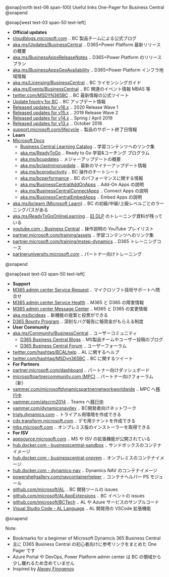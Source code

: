 @snap[north text-06 span-100]
Useful links One-Pager for Business Central
@snapend

@snap[west text-03 span-50 text-left]

- **Official updates**
- [cloudblogs.microsoft.com][101]                      .. BC 製品チームによる公式ブログ
- [aka.ms/Updates/BusinessCentral][102]                .. D365+Power Platform 最新リリースの概要
- [aka.ms/BusinessAppsReleaseNotes][103]               .. D365+Power Platform のリリースプラン
- [aka.ms/BusinessAppsGeoAvailability][104]            .. D365+Power Platform インフラ地域情報
- [aka.ms/Licensing/BusinessCentral][105]              .. BC ライセンシングガイド
- [aka.ms/Events/BusinessCentral][106]                 .. BC 関連のイベント情報 MBAS 等
- [twitter.com/MSDYN365BC][107]                        .. BC 最新情報の公式ツイート
- [Update hisotry for BC][116]                         .. BC アップデート情報
- [Released updates for v16.x][115]                    .. 2020 Release Wave 1
- [Released updates for v15.x][114]                    .. 2019 Release Wave 2
- [Released updates for v14.x][113]                    .. Spring / April 2019
- [Released updates for v13.x][112]                    .. October 2018
- [support.microsoft.com/lifecycle][111]               .. 製品のサポート終了日情報
- **Learn**
- [Microsoft Docs][121]
  - [Business Central Learning Catalog][122]           .. 学習コンテンツへのリンク集
  - [aka.ms/ReadyToGo][131]                            .. Ready to Go 学習&コーチング プログラム
  - [aka.ms/bcupdates][132]                            .. メジャーアップデートの概要
  - [aka.ms/bclastminorupdate][133]                    .. 最新のマイナーアップデート情報
  - [aka.ms/bcproductivity][134]                       .. BC 操作のチートシート
  - [aka.ms/bcperformance][135]                        .. BC のパフォーマンスに関する情報
  - [aka.ms/BusinessCentralAddOnApps][136]             .. Add-On Apps の説明
  - [aka.ms/BusinessCentralConnectApps][137]           .. Connect Apps の説明
  - [aka.ms/BusinessCentralEmbedApps][138]             .. Embed Apps の説明
- [aka.ms/bclearn (Microsoft Learn)][141]              .. BC の初級/中級/上級レベルごとのラーニングパスがある
- [aka.ms/ReadyToGoOnlineLearning][142]                .. [旧 DLP][301] のトレーニング資料が残っている
- [youtube.com - Business Central][143]                .. 操作説明の YouTube プレイリスト
- [partner.microsoft.com/training/assets][144]         .. 学習コンテンツへのリンク集
- [partner.microsoft.com/training/mstep-dynamics][145] .. D365 トレーニングコース
- [partneruniversity.microsoft.com][146]               .. パートナー向けトレーニング

@snapend

[101]: https://cloudblogs.microsoft.com/dynamics365/product/business-central/ "BC 製品チームによる公式ブログ"
[102]: https://aka.ms/Updates/BusinessCentral          "D365 (CE/FO/BC 含む) と Power Platform 最新リリースの概要"
[103]: https://aka.ms/BusinessAppsReleaseNotes         "D365 (CE/FO/BC 含む) と Power Platform のリリースプラン"
[104]: https://aka.ms/BusinessAppsGeoAvailability      "D365 (CE/FO/BC 含む) と Power Platform インフラの地域情報"
[105]: https://aka.ms/Licensing/BusinessCentral        "BC ライセンシングガイド"
[106]: https://aka.ms/Events/BusinessCentral           "BC 関連のイベント情報 MBAS 等"
[107]: https://twitter.com/MSDYN365BC                  "BC 最新公式情報のツイート"
[111]: https://support.microsoft.com/lifecycle/search?alpha=Business%20Central "製品のサポート終了日情報"
[112]: https://support.microsoft.com/help/4470116/     "Released updates for BC 13.x (October 2018)"
[113]: https://support.microsoft.com/help/4501292/     "Released updates for BC 14.x (Spring / April 2019)"
[114]: https://support.microsoft.com/help/4528706/     "Released updates for BC 15.x (2019 Wave 2)"
[115]: https://support.microsoft.com/help/4549687/     "Released updates for BC 16.x (2020 Wave 1)"
[116]: https://support.microsoft.com/help/4553289/     "Update history for Microsoft Dynamics 365 Business Central"
[121]: https://aka.ms/Documentation/BusinessCentral    "Microsoft Docs .. ビジネスプロセス情報とITプロ向けコンテンツがある"
[122]: https://go.microsoft.com/fwlink/?linkid=2002101 "各トレーニングコンテンツへのリンク集（意思決定者、業務ユーザー、開発者、パートナーの別）"
[131]: https://aka.ms/ReadyToGo                        "The “Ready to Go” Program"
[132]: https://aka.ms/bcupdates                        "Major Updates of Business Central Online"
[133]: https://aka.ms/bclastminorupdate                "Last minor udpate for Business Central"
[134]: https://aka.ms/bcproductivity                   "Working with Business Central"
[135]: https://aka.ms/bcperformance                    "Performance Overview"
[136]: https://aka.ms/BusinessCentralAddOnApps         "Add-On Apps の説明"
[137]: https://aka.ms/BusinessCentralConnectApps       "Connect Apps の説明"
[138]: https://aka.ms/BusinessCentralEmbedApps         "Embed Apps の説明"
[141]: https://aka.ms/bclearn                          "BC の初級/中級/上級レベルごとのラーニングパスがある"
[142]: https://aka.ms/ReadyToGoOnlineLearning          "Microsoft Dynamics Learning Portal (DLP) .. ラーニングマテリアル"
[143]: https://www.youtube.com/playlist?list=PLcakwueIHoT-wVFPKUtmxlqcG1kJ0oqq4    "BC 操作説明の Youtube プレイリスト"
[144]: https://partner.microsoft.com/training/assets#/?prod=microsoft-dynamics-365 "Training Gallery .. 各トレーニングコンテンツへのリンク"
[145]: https://partner.microsoft.com/ja-jp/training/mstep-dynamics                 "mstep オンライン .. パートナー向け D365 トレーニングコース（日本語のみ）"
[146]: https://partneruniversity.microsoft.com/                                    "Partner University .. パートナー向けトレーニング"

@snap[east text-03 span-50 text-left]

- **Support**
- [M365 admin center Service Request][201]  .. マイクロソフト技術サポートへ問合せ
- [M365 admin center Service Health][202]   .. M365 と D365 の障害情報
- [M365 admin center Message Center][203]   .. M365 と D365 の変更情報
- [aka.ms/bcideas][204]                     .. 新機能の提案と投票ができる
- [D365 Bounty Program][205]                .. 深刻なバグ報告に報奨金がもらえる制度
- **User Community**
- [aka.ms/Community/BusinessCentral][211]   .. ユーザーコミュニティ
  - [D365 Business Central Blogs][212]      .. MS製品チームやユーザー投稿のブログ
  - [D365 Business Central Forum][213]      .. ユーザーフォーラム
- [twitter.com/hashtag/BCALhelp][214]       .. AL に関するヘルプ
- [twitter.com/hashtag/MSDyn365BC][215]     .. BC に関するツイート
- **For Partners**
- [partner.microsoft.com/dashboard][221]                     .. パートナー向けダッシュボード
- [microsoftpartnercommunity.com (MPC)][222]                 .. パートナー向けフォーラム（新）
- [yammer.com/microsoftdynamicspartnernetworkworldwide][223] .. MPC へ[移行中][303]
- [yammer.com/atscrm2014][224]                               .. Teams へ[移行中][304]
- [yammer.com/dynamicsnavdev][225]                           .. BC開発者向けネットワーク
- [trials.dynamics.com][226]                                 .. トライアル用環境を作成できる
- [cdx.transform.microsoft.com][227]                         .. デモ用テナントを作成できる
- [mbs.microsoft.com][228]                                   .. オンプレミス版のインストーラーを取得できる
- **For ISV**
- [appsource.microsoft.com][231]                   .. MS や ISV の拡張機能が公開されている
- [hub.docker.com - businesscentral-sandbox][232]  .. サンドボックスのコンテナイメージ
- [hub.docker.com - businesscentral-onprem][233]   .. オンプレミスのコンテナイメージ
- [hub.docker.com - dynamics-nav][234]             .. Dynamics NAV のコンテナイメージ
- [powershellgallery.com/navcontainerhelper][235]  .. コンテナヘルパー PS モジュール
- [github.com/microsoft/AL][236]                   .. BC 開発ツールの issues
- [github.com/microsoft/ALAppExtensions][237]      .. BC イベントの issues
- [github.com/microsoft/BCTech][238]               .. AL や Azure サービスのサンプルコード
- [Visual Studio Code - AL Language][239]          .. AL 開発用の VSCode 拡張機能

@snapend

[201]: https://admin.microsoft.com/Adminportal/Home#/support                  "Microsoft 365 Admin Center - New service request"
[202]: https://admin.microsoft.com/Adminportal/Home#/servicehealth            "Microsoft 365 Admin Center - Service health"
[203]: https://admin.microsoft.com/Adminportal/Home#/MessageCenter            "Microsoft 365 Admin Center - Message center"
[204]: https://aka.ms/bcideas                                                 "Ideas .. 新しい機能のアイデアの提案と投票ができる"
[205]: https://www.microsoft.com/msrc/bounty-dynamics                         "深刻なバグ報告に報奨金がもらえる制度"
[211]: https://aka.ms/Community/BusinessCentral                               "ユーザーコミュニティ"
[212]: https://community.dynamics.com/business/b                              "MS製品チームやユーザー投稿のブログ"
[213]: https://community.dynamics.com/business/f/dynamics-365-business-central-forum "ユーザーフォーラム"
[214]: https://twitter.com/hashtag/BCALhelp                                   "BCALhelp"
[215]: https://twitter.com/hashtag/MSDyn365BC                                 "MSDyn365BC"
[221]: https://aka.ms/collaborate                                             "Microsoft Partner dashboard .. パートナー向けダッシュボード"
[222]: https://www.microsoftpartnercommunity.com/t5/Business-Applications/ct-p/BizApps  "パートナー向けフォーラム（新）"
[223]: https://www.yammer.com/microsoftdynamicspartnernetworkworldwide/       "パートナー向けフォーラム（旧）上の MPC へ移行中"
[224]: https://www.yammer.com/atscrm2014/                                     "Teams へ移行中"
[225]: https://www.yammer.com/dynamicsnavdev/                                 "Business Central Development External Network"
[226]: https://trials.dynamics.com/                                           "D365 Trials .. トライアル用環境を作成できる。M365テナントが別途必要"
[227]: https://cdx.transform.microsoft.com/                                   "デモ用テナントを作成できる。パートナー向け"
[228]: https://mbs.microsoft.com/customersource/Global/365Business            "Customer Source .. オンプレミス版のインストーラーを取得できる"
[231]: https://appsource.microsoft.com/marketplace/apps?product=dynamics-365-business-central "App Source .. ISV の拡張機能が公開されている"
[232]: https://hub.docker.com/_/microsoft-businesscentral-sandbox             "サンドボックス版公式コンテナイメージ"
[233]: https://hub.docker.com/_/microsoft-businesscentral-onprem              "オンプレミス版公式コンテナイメージ"
[234]: https://hub.docker.com/r/microsoft/dynamics-nav                        "Dynamics NAV の公式コンテナイメージ"
[235]: https://www.powershellgallery.com/packages/navcontainerhelper/         "コンテナヘルパー PS モジュール"
[236]: https://github.com/microsoft/AL/issues                                 "BC 開発ツールの issue"
[237]: https://github.com/microsoft/ALAppExtensions/issues                    "BC イベントの issues"
[238]: https://github.com/microsoft/BCTech/                                   "AL や Azure Service Bus のサンプル"
[239]: https://marketplace.visualstudio.com/items?itemName=ms-dynamics-smb.al "AL 言語 VSCode 拡張機能"
[301]: https://www.microsoftpartnercommunity.com/t5/Competency-Training/Dynamics-Learning-Portal-DLP-Retirement/m-p/16411 "Dynamics Learning Portal (DLP) will be retired in April 2020"
[302]: https://www.microsoftpartnercommunity.com/t5/NEW-Product-GTM-Events-and-more/PartnerSource-retirement-postponed/m-p/19362 "PartnerSource retirement postponed"
[303]: https://www.yammer.com/microsoftdynamicspartnernetworkworldwide/threads/556433008394240
[304]: https://www.yammer.com/atscrm2014/threads/636799060049920

Note:

- Bookmarks for a beginner of Microsoft Dynamcis 365 Business Central
- 主に D365 Business Central の初心者向けに参考リンクをまとめた One Pager です
- Azure Portal や DevOps, Power Platform admin center は BC の領域から少し離れるため含めていません
- Inspired by [Alexey Finogenov](https://community.dynamics.com/business/f/dynamics-365-business-central-forum/307965/info-useful-links)
